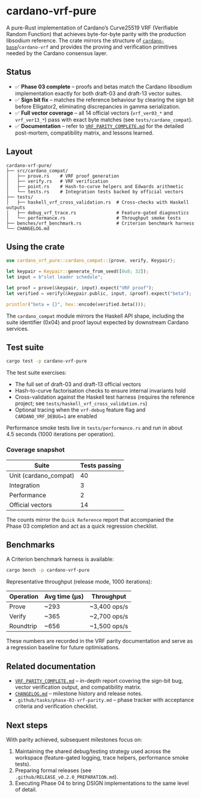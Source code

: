 # cardano-vrf-pure

A pure-Rust implementation of Cardano’s Curve25519 VRF (Verifiable Random
Function) that achieves byte-for-byte parity with the production libsodium
reference. The crate mirrors the structure of
[`cardano-base`](https://github.com/IntersectMBO/cardano-base)/`cardano-vrf`
and provides the proving and verification primitives needed by the Cardano
consensus layer.

## Status

- ✅ **Phase 03 complete** – proofs and betas match the Cardano libsodium
  implementation exactly for both draft-03 and draft-13 vector suites.
- ✅ **Sign bit fix** – matches the reference behaviour by clearing the sign bit
  before Elligator2, eliminating discrepancies in gamma serialization.
- ✅ **Full vector coverage** – all 14 official vectors (`vrf_ver03_*` and
  `vrf_ver13_*`) pass with exact byte matches (see `tests/cardano_compat`).
- ✅ **Documentation** – refer to [`VRF_PARITY_COMPLETE.md`](VRF_PARITY_COMPLETE.md)
  for the detailed post-mortem, compatibility matrix, and lessons learned.

## Layout

```
cardano-vrf-pure/
├── src/cardano_compat/
│   ├── prove.rs    # VRF proof generation
│   ├── verify.rs   # VRF verification
│   ├── point.rs    # Hash-to-curve helpers and Edwards arithmetic
│   └── tests.rs    # Integration tests backed by official vectors
├── tests/
│   ├── haskell_vrf_cross_validation.rs  # Cross-checks with Haskell outputs
│   ├── debug_vrf_trace.rs               # Feature-gated diagnostics
│   └── performance.rs                   # Throughput smoke tests
├── benches/vrf_benchmark.rs             # Criterion benchmark harness
└── CHANGELOG.md
```

## Using the crate

```rust
use cardano_vrf_pure::cardano_compat::{prove, verify, Keypair};

let keypair = Keypair::generate_from_seed([0u8; 32]);
let input = b"slot leader schedule";

let proof = prove(&keypair, input).expect("VRF proof");
let verified = verify(&keypair.public, input, &proof).expect("beta");

println!("beta = {}", hex::encode(verified.beta()));
```

The `cardano_compat` module mirrors the Haskell API shape, including the suite
identifier (0x04) and proof layout expected by downstream Cardano services.

## Test suite

```bash
cargo test -p cardano-vrf-pure
```

The test suite exercises:

- The full set of draft-03 and draft-13 official vectors
- Hash-to-curve factorisation checks to ensure internal invariants hold
- Cross-validation against the Haskell test harness (requires the reference
  project; see `tests/haskell_vrf_cross_validation.rs`)
- Optional tracing when the `vrf-debug` feature flag and
  `CARDANO_VRF_DEBUG=1` are enabled

Performance smoke tests live in `tests/performance.rs` and run in about
4.5 seconds (1000 iterations per operation).

### Coverage snapshot

| Suite | Tests passing |
|-------|---------------|
| Unit (cardano_compat) | 40 |
| Integration | 3 |
| Performance | 2 |
| Official vectors | 14 |

The counts mirror the `Quick Reference` report that accompanied the Phase 03
completion and act as a quick regression checklist.

## Benchmarks

A Criterion benchmark harness is available:

```bash
cargo bench -p cardano-vrf-pure
```

Representative throughput (release mode, 1000 iterations):

| Operation | Avg time (µs) | Throughput |
|-----------|---------------|------------|
| Prove     | ~293          | ~3,400 ops/s |
| Verify    | ~365          | ~2,700 ops/s |
| Roundtrip | ~656          | ~1,500 ops/s |

These numbers are recorded in the VRF parity documentation and serve as a
regression baseline for future optimisations.

## Related documentation

- [`VRF_PARITY_COMPLETE.md`](VRF_PARITY_COMPLETE.md) – in-depth report covering
  the sign-bit bug, vector verification output, and compatibility matrix.
- [`CHANGELOG.md`](CHANGELOG.md) – milestone history and release notes.
- `.github/tasks/phase-03-vrf-parity.md` – phase tracker with acceptance
  criteria and verification checklist.

## Next steps

With parity achieved, subsequent milestones focus on:

1. Maintaining the shared debug/testing strategy used across the workspace
   (feature-gated logging, trace helpers, performance smoke tests).
2. Preparing formal releases (see `.github/RELEASE_v0.2.0_PREPARATION.md`).
3. Executing Phase 04 to bring DSIGN implementations to the same level of
detail.
